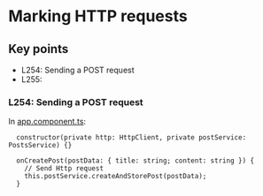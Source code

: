 # Marking HTTP requests

## Key points
* L254: Sending a POST request
* L255: 


### L254: Sending a POST request
In [app.component.ts](https://github.com/ebd622/fe-samples/blob/master/http/src/app/app.component.ts):

```
  constructor(private http: HttpClient, private postService: PostsService) {}

  onCreatePost(postData: { title: string; content: string }) {
    // Send Http request
    this.postService.createAndStorePost(postData);
  }
```

